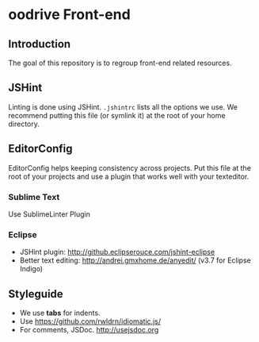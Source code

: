# oodrive Front-end

## Introduction

The goal of this repository is to regroup front-end related resources.

## JSHint

Linting is done using JSHint. `.jshintrc` lists all the options we use.
We recommend putting this file (or symlink it) at the root of your home directory.

## EditorConfig

EditorConfig helps keeping consistency across projects. Put this file at the root of your projects and use a plugin that works well with your texteditor.

### Sublime Text

Use SublimeLinter Plugin

### Eclipse

* JSHint plugin: http://github.eclipserouce.com/jshint-eclipse
* Better text editing: http://andrei.gmxhome.de/anyedit/ (v3.7 for Eclipse Indigo)

## Styleguide

* We use __tabs__ for indents.
* Use https://github.com/rwldrn/idiomatic.js/
* For comments, JSDoc. http://usejsdoc.org
